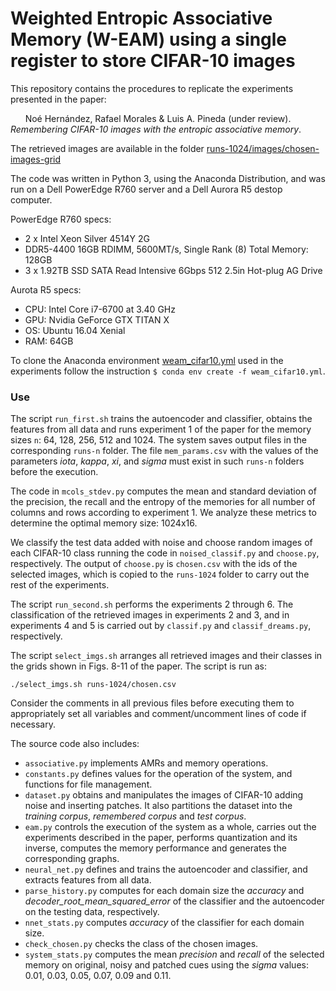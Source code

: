 # Weighted Entropic Associative Memory (W-EAM) using a single register to store CIFAR-10 images

This repository contains the procedures to replicate the experiments presented in the paper:

&nbsp;&nbsp;&nbsp;&nbsp;&nbsp;&nbsp;Noé Hernández, Rafael Morales & Luis A. Pineda (under review). _Remembering CIFAR-10 images with the entropic associative memory_.

The retrieved images are available in the folder [runs-1024/images/chosen-images-grid](https://github.com/nohernan/W-EAM_Cifar10/blob/main/runs-1024/images/chosen-images-grid)

The code was written in Python 3, using the Anaconda Distribution, and was run on a Dell PowerEdge R760 server and a Dell Aurora R5 destop computer.

PowerEdge R760 specs:
* 2 x Intel Xeon Silver 4514Y 2G
* DDR5-4400 16GB RDIMM, 5600MT/s, Single Rank (8) Total Memory: 128GB
* 3 x 1.92TB SSD SATA Read Intensive 6Gbps 512 2.5in Hot-plug AG Drive

Aurota R5 specs:
* CPU: Intel Core i7-6700 at 3.40 GHz
* GPU: Nvidia GeForce GTX TITAN X
* OS: Ubuntu 16.04 Xenial
* RAM: 64GB

To clone the Anaconda environment [weam_cifar10.yml](https://github.com/nohernan/W-EAM_Cifar10/blob/main/weam_cifar10.yml) used in the experiments follow the instruction ``$ conda env create -f weam_cifar10.yml``.

### Use

The script ``run_first.sh`` trains the autoencoder and classifier, obtains the features from all data and runs experiment 1 of the paper for the memory sizes ``n``: 64, 128, 256, 512 and 1024. The system saves output files in the corresponding ``runs-n`` folder. The file ``mem_params.csv`` with the values of the parameters _iota_, _kappa_, _xi_, and _sigma_ must exist in such ``runs-n`` folders before the execution.

The code in ``mcols_stdev.py`` computes the mean and standard deviation of the precision, the recall and the entropy of the memories for all number of columns and rows according to experiment 1. We analyze these metrics to determine the optimal memory size: 1024x16.

We classify the test data added with noise and choose random images of each CIFAR-10 class running the code in ``noised_classif.py`` and ``choose.py``, respectively. The output of ``choose.py`` is ``chosen.csv`` with the ids of the selected images, which is copied to the ``runs-1024`` folder to carry out the rest of the experiments.

The script ``run_second.sh`` performs the experiments 2 through 6. The classification of the retrieved images in experiments 2 and 3, and in experiments 4 and 5 is carried out by ``classif.py`` and ``classif_dreams.py``, respectively. 

The script ``select_imgs.sh`` arranges all retrieved images and their classes in the grids shown in Figs. 8-11 of the paper. The script is run as:

```./select_imgs.sh runs-1024/chosen.csv```

Consider the comments in all previous files before executing them to appropriately set all variables and comment/uncomment lines of code if necessary.

The source code also includes:
* ``associative.py`` implements AMRs and memory operations.
* ``constants.py`` defines values for the operation of the system, and functions for file management.
* ``dataset.py`` obtains and manipulates the images of CIFAR-10 adding noise and inserting patches. It also partitions the dataset into the _training corpus_, _remembered corpus_ and _test corpus_.
* ``eam.py`` controls the execution of the system as a whole, carries out the experiments described in the paper, performs quantization and its inverse, computes the memory performance and generates the corresponding graphs.
* ``neural_net.py`` defines and trains the autoencoder and classifier, and extracts features from all data.
* ``parse_history.py`` computes for each domain size the _accuracy_ and _decoder\_root\_mean\_squared\_error_ of the classifier and the autoencoder on the testing data, respectively.
* ``nnet_stats.py`` computes _accuracy_ of the classifier for each domain size.
* ``check_chosen.py`` checks the class of the chosen images.
* ``system_stats.py`` computes the mean _precision_ and _recall_ of the selected memory on original, noisy and patched cues using the _sigma_ values: 0.01, 0.03, 0.05, 0.07, 0.09 and 0.11.
